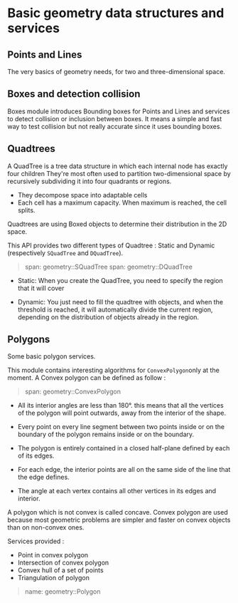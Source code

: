 # Basic geometry data structures and services


## Points and Lines


The very basics of geometry needs, for two and three-dimensional space.


## Boxes and detection collision


Boxes module introduces Bounding boxes for Points and Lines and services to detect collision or inclusion between boxes.
It means a simple and fast way to test collision but not really accurate since it uses bounding boxes.


## Quadtrees


A QuadTree is a tree data structure in which each internal node has exactly four children
They're most often used to partition two-dimensional space by recursively subdividing
it into four quadrants or regions.


* They decompose space into adaptable cells
* Each cell has a maximum capacity. When maximum is reached, the cell splits.

Quadtrees are using Boxed objects to determine their distribution in the 2D space.


This API provides two different types of Quadtree : Static and Dynamic (respectively `SQuadTree` and `DQuadTree`).

> span: geometry::SQuadTree
> span: geometry::DQuadTree

* Static: When you create the QuadTree, you need to specify the region that it will cover

* Dynamic: You just need to fill the quadtree with objects, and when the threshold is reached,
  it will automatically divide the current region, depending on the distribution of objects already in the region.


## Polygons


Some basic polygon services.


This module contains interesting algorithms for `ConvexPolygon`only at the moment. A Convex polygon can be defined as follow :

> span: geometry::ConvexPolygon

* All its interior angles are less than 180°. this means that all the vertices of the polygon
  will point outwards, away from the interior of the shape.

* Every point on every line segment between two points inside or on the boundary of the polygon
  remains inside or on the boundary.

* The polygon is entirely contained in a closed half-plane defined by each of its edges.

* For each edge, the interior points are all on the same side of the line that the edge defines.

* The angle at each vertex contains all other vertices in its edges and interior.


A polygon which is not convex is called concave. Convex polygon are used because most
geometric problems are simpler and faster on convex objects than on non-convex ones.


Services provided :

* Point in convex polygon
* Intersection of convex polygon
* Convex hull of a set of points
* Triangulation of polygon

> name: geometry::Polygon
